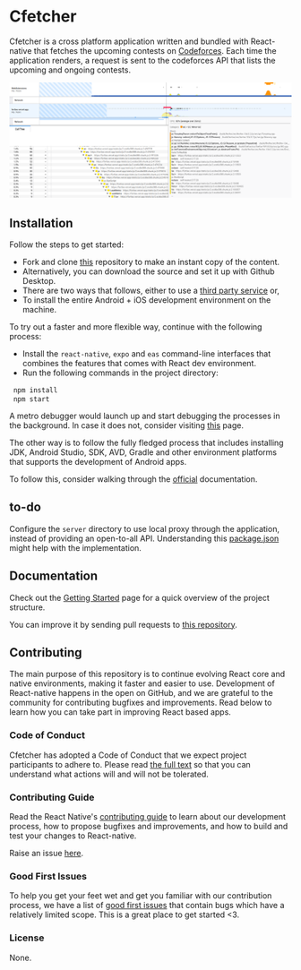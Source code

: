 # Cfetcher

Cfetcher is a cross platform application written and bundled with React-native that fetches the upcoming contests on [Codeforces](https://codeforces.com).
Each time the application renders, a request is sent to the codeforces API that lists the upcoming and ongoing contests.

<div align="center">
  <img src="https://raw.githubusercontent.com/thatsameguyokay/images/main/fortlax.png">
</div>

## Installation

Follow the steps to get started:

* Fork and clone [this](https://github.com/sambhavsaxena/cfetcher) repository to make an instant copy of the content.
* Alternatively, you can download the source and set it up with Github Desktop.
* There are two ways that follows, either to use a [third party service](https://expo.dev/) or,
* To install the entire Android + iOS development environment on the machine. 

To try out a faster and more flexible way, continue with the following process:

* Install the `react-native`, `expo` and `eas` command-line interfaces that combines the features that comes with React dev environment.
* Run the following commands in the project directory:
```
 npm install
 npm start
```

A metro debugger would launch up and start debugging the processes in the background. In case it does not, consider visiting [this](https://developers.facebook.com/blog/post/2021/11/01/eli5-metro-javascript-bundler-react-native/) page.

The other way is to follow the fully fledged process that includes installing JDK, Android Studio, SDK, AVD, Gradle and other environment platforms that supports the development of Android apps.

To follow this, consider walking through the [official](https://developer.android.com/studio/index.html) documentation.

## to-do

Configure the `server` directory to use local proxy through the application, instead of providing an open-to-all API.
Understanding this [package.json](https://github.com/sambhavsaxena/ikigai/blob/081e3e781e2621d0205d2d743511ecb66e2ffc7d/frontend/package.json#L3) might help with the implementation.

## Documentation

Check out the [Getting Started](https://reactnative.dev/docs/getting-started) page for a quick overview of the project structure.

You can improve it by sending pull requests to [this repository](https://github.com/sambhavsaxena/cfetcher).

## Contributing
The main purpose of this repository is to continue evolving React core and native environments, making it faster and easier to use. Development of React-native happens in the open on GitHub, and we are grateful to the community for contributing bugfixes and improvements. Read below to learn how you can take part in improving React based apps.

### Code of Conduct
Cfetcher has adopted a Code of Conduct that we expect project participants to adhere to. Please read [the full text](https://code.fb.com/codeofconduct) so that you can understand what actions will and will not be tolerated.

### Contributing Guide
Read the React Native's [contributing guide](https://reactnative.dev/contributing/overview) to learn about our development process, how to propose bugfixes and improvements, and how to build and test your changes to React-native.

Raise an issue [here](https://github.com/sambhavsaxena/cfetcher/issues).

### Good First Issues
To help you get your feet wet and get you familiar with our contribution process, we have a list of [good first issues](https://github.com/sambhavsaxena/cfetcher/labels/good%20first%20issue) that contain bugs which have a relatively limited scope. This is a great place to get started <3.

### License
None.
